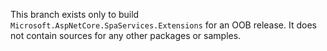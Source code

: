 This branch exists only to build `Microsoft.AspNetCore.SpaServices.Extensions` for an OOB release. It does not contain sources for any other packages or samples.
